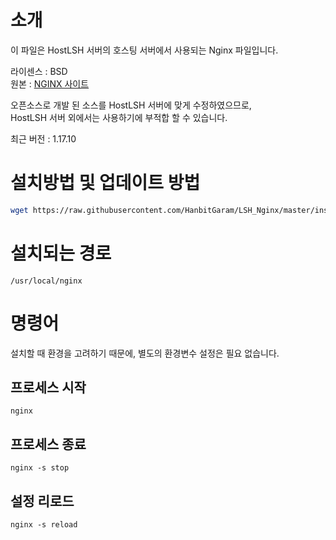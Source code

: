 # 소개
이 파일은 HostLSH 서버의 호스팅 서버에서 사용되는 Nginx 파일입니다.

라이센스 : BSD<br>
원본 : [NGINX 사이트](https://nginx.org)

오픈소스로 개발 된 소스를 HostLSH 서버에 맞게 수정하였으므로,<br>
HostLSH 서버 외에서는 사용하기에 부적합 할 수 있습니다.

최근 버전 : 1.17.10

# 설치방법 및 업데이트 방법
```sh
wget https://raw.githubusercontent.com/HanbitGaram/LSH_Nginx/master/install.sh -O install.sh && sh install.sh
```

# 설치되는 경로
```
/usr/local/nginx
```

# 명령어
설치할 때 환경을 고려하기 때문에, 별도의 환경변수 설정은 필요 없습니다.

## 프로세스 시작
```
nginx
```

## 프로세스 종료
```
nginx -s stop
```

## 설정 리로드
```
nginx -s reload
```